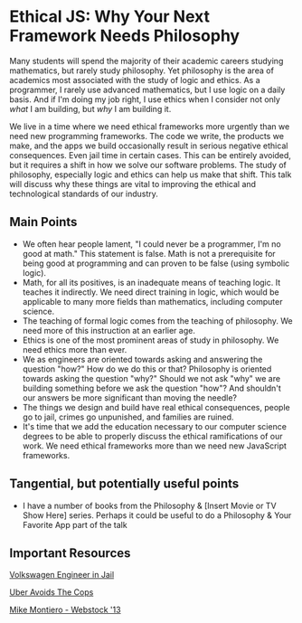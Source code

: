 # Ethical JS: Why Your Next Framework Needs Philosophy

Many students will spend the majority of their academic careers studying mathematics, but rarely study philosophy. Yet philosophy is the area of academics most associated with the study of logic and ethics. As a programmer, I rarely use advanced mathematics, but I use logic on a daily basis. And if I'm doing my job right, I use ethics when I consider not only _what_ I am building, but _why_ I am building it.

We live in a time where we need ethical frameworks more urgently than we need new programming frameworks. The code we write, the products we make, and the apps we build occasionally result in serious negative ethical consequences. Even jail time in certain cases. This can be entirely avoided, but it requires a shift in how we solve our software problems. The study of philosophy, especially logic and ethics can help us make that shift. This talk will discuss why these things are vital to improving the ethical and technological standards of our industry.

## Main Points

* We often hear people lament, "I could never be a programmer, I'm no good at math." This statement is false. Math is not a prerequisite for being good at programming and can proven to be false (using symbolic logic).
* Math, for all its positives, is an inadequate means of teaching logic. It teaches it indirectly. We need direct training in logic, which would be applicable to many more fields than mathematics, including computer science.
* The teaching of formal logic comes from the teaching of philosophy. We need more of this instruction at an earlier age.
* Ethics is one of the most prominent areas of study in philosophy. We need ethics more than ever.
* We as engineers are oriented towards asking and answering the question "how?" How do we do this or that? Philosophy is oriented towards asking the question "why?" Should we not ask "why" we are building something before we ask the question "how"? And shouldn't our answers be more significant than moving the needle?
* The things we design and build have real ethical consequences, people go to jail, crimes go unpunished, and families are ruined.
* It's time that we add the education necessary to our computer science degrees to be able to properly discuss the ethical ramifications of our work. We need ethical frameworks more than we need new JavaScript frameworks.

## Tangential, but potentially useful points

* I have a number of books from the Philosophy & [Insert Movie or TV Show Here] series. Perhaps it could be useful to do a Philosophy & Your Favorite App part of the talk

## Important Resources

[Volkswagen Engineer in Jail](https://www.nytimes.com/2017/08/25/business/volkswagen-engineer-prison-diesel-cheating.html)

[Uber Avoids The Cops](https://www.inverse.com/article/28646-uber-greyball-public-officials)

[Mike Montiero - Webstock '13](https://vimeo.com/68470326)
